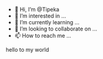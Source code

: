 - 👋 Hi, I’m @Tipeka
- 👀 I’m interested in ...
- 🌱 I’m currently learning ...
- 💞️ I’m looking to collaborate on ...
- 📫 How to reach me ...

<!---
Tipeka/Tipeka is a ✨ special ✨ repository because its `README.md` (this file) appears on your GitHub profile.
You can click the Preview link to take a look at your changes.
--->
hello to my world 
